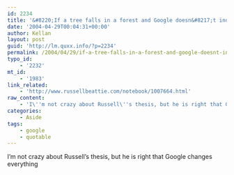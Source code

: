 ```yaml
---
id: 2234
title: '&#8220;If a tree falls in a forest and Google doesn&#8217;t index it, is it actually published?&#8221;'
date: '2004-04-29T00:04:31+00:00'
author: Kellan
layout: post
guid: 'http://lm.quxx.info/?p=2234'
permalink: /2004/04/29/if-a-tree-falls-in-a-forest-and-google-doesnt-index-it-is-it-actually-published/
typo_id:
    - '2232'
mt_id:
    - '1983'
link_related:
    - 'http://www.russellbeattie.com/notebook/1007664.html'
raw_content:
    - 'I\''m not crazy about Russell\''s thesis, but he is right that Google changes everything'
categories:
    - Aside
tags:
    - google
    - quotable
---
```


I’m not crazy about Russell’s thesis, but he is right that Google changes everything